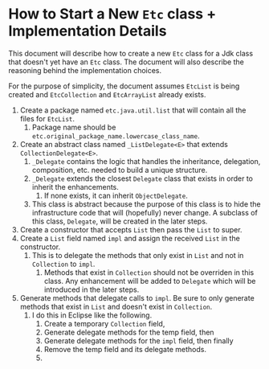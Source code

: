 # How to Start a New `Etc` class + Implementation Details

This document will describe how to create a new `Etc` class for a Jdk class that doesn't yet have an `Etc` class.
The document will also describe the reasoning behind the implementation choices.

For the purpose of simplicity, the document assumes `EtcList` is being created and `EtcCollection` and `EtcArrayList` already exists. 

1. Create a package named `etc.java.util.list` that will contain all the files for `EtcList`.
	1. Package name should be `etc.original_package_name.lowercase_class_name`.
2. Create an abstract class named `_ListDelegate<E>` that extends `CollectionDelegate<E>`.
	1. `_Delegate` contains the logic that handles the inheritance, delegation, composition, etc. needed to build a unique structure.
	2. `_Delegate` extends the closest `Delegate` class that exists in order to inherit the enhancements. 
		1. If none exists, it can inherit `ObjectDelegate`.
	3. This class is abstract because the purpose of this class is to hide the infrastructure code that will (hopefully) never change. A subclass of this class, `Delegate`, will be created in the later steps.
4. Create a constructor that accepts `List` then pass the `List` to super.
5. Create a `List` field named `impl` and assign the received `List` in the constructor.
	1. This is to delegate the methods that only exist in `List` and not in `Collection` to `impl`.
		1. Methods that exist in `Collection` should not be overriden in this class. Any enhancement will be added to `Delegate` which will be introduced in the later steps.
6. Generate methods that delegate calls to `impl`. Be sure to only generate methods that exist in `List` and doesn't exist in `Collection`.
	1. I do this in Eclipse like the following.
		1. Create a temporary `Collection` field,
		2. Generate delegate methods for the temp field, then
		3. Generate delegate methods for the `impl` field, then finally
		4. Remove the temp field and its delegate methods.
		5. 
